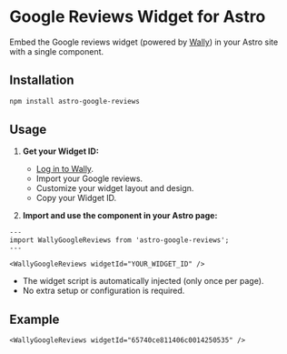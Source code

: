 # Google Reviews Widget for Astro

Embed the Google reviews widget (powered
by [Wally](https://getwally.net/?utm_source=astro&utm_medium=package&utm_campaign=google)) in your Astro site with a
single component.

## Installation

```sh
npm install astro-google-reviews
```

## Usage

1. **Get your Widget ID:**
    - [Log in to Wally](https://app.getwally.net/?utm_source=astro&utm_medium=package&utm_campaign=google).
    - Import your Google reviews.
    - Customize your widget layout and design.
    - Copy your Widget ID.

2. **Import and use the component in your Astro page:**

```astro
---
import WallyGoogleReviews from 'astro-google-reviews';
---

<WallyGoogleReviews widgetId="YOUR_WIDGET_ID" />
```

- The widget script is automatically injected (only once per page).
- No extra setup or configuration is required.

## Example

```astro
<WallyGoogleReviews widgetId="65740ce811406c0014250535" />
```
